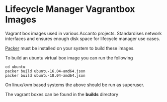 # Lifecycle Manager Vagrantbox Images

Vagrant box images used in various Accanto projects. Standardises network interfaces and ensures enough disk space for lifecycle manager use cases. 

[Packer](https://packer.io/) must be installed on your system to build these images.

To build an ubuntu virtual box image you can run the following
```
cd ubuntu
packer build ubuntu-16.04-amd64.json
packer build ubuntu-18.04-amd64.json
```

On linux/kvm based systems the above should be run as superuser.

The vagrant boxes can be found in the **builds** directory
